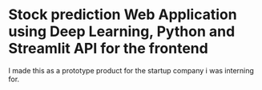 # Stock prediction Web Application using Deep Learning, Python and Streamlit API for the frontend
I made this as a prototype product for the startup company i was interning for.
